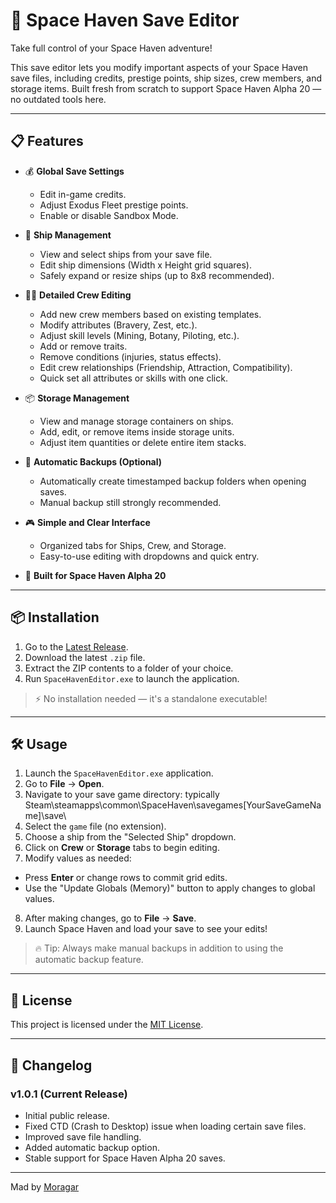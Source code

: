 # 🚀 Space Haven Save Editor

Take full control of your Space Haven adventure!

This save editor lets you modify important aspects of your Space Haven save files, including credits, prestige points, ship sizes, crew members, and storage items. Built fresh from scratch to support Space Haven Alpha 20 — no outdated tools here.

---

## 📋 Features

- 💰 **Global Save Settings**
  - Edit in-game credits.
  - Adjust Exodus Fleet prestige points.
  - Enable or disable Sandbox Mode.

- 🚀 **Ship Management**
  - View and select ships from your save file.
  - Edit ship dimensions (Width x Height grid squares).
  - Safely expand or resize ships (up to 8x8 recommended).

- 👨‍🚀 **Detailed Crew Editing**
  - Add new crew members based on existing templates.
  - Modify attributes (Bravery, Zest, etc.).
  - Adjust skill levels (Mining, Botany, Piloting, etc.).
  - Add or remove traits.
  - Remove conditions (injuries, status effects).
  - Edit crew relationships (Friendship, Attraction, Compatibility).
  - Quick set all attributes or skills with one click.

- 📦 **Storage Management**
  - View and manage storage containers on ships.
  - Add, edit, or remove items inside storage units.
  - Adjust item quantities or delete entire item stacks.

- 💾 **Automatic Backups (Optional)**
  - Automatically create timestamped backup folders when opening saves.
  - Manual backup still strongly recommended.

- 🎮 **Simple and Clear Interface**
  - Organized tabs for Ships, Crew, and Storage.
  - Easy-to-use editing with dropdowns and quick entry.

- 🔧 **Built for Space Haven Alpha 20**
---

## 📦 Installation

1. Go to the [Latest Release](https://github.com/moragar360/Space-Haven-Save-Game-Editor/releases/latest).
2. Download the latest `.zip` file.
3. Extract the ZIP contents to a folder of your choice.
4. Run `SpaceHavenEditor.exe` to launch the application.

> ⚡ No installation needed — it's a standalone executable!

---

## 🛠️ Usage

1. Launch the `SpaceHavenEditor.exe` application.
2. Go to **File** -> **Open**.
3. Navigate to your save game directory: typically Steam\steamapps\common\SpaceHaven\savegames[YourSaveGameName]\save\
4. Select the `game` file (no extension).
5. Choose a ship from the "Selected Ship" dropdown.
6. Click on **Crew** or **Storage** tabs to begin editing.
7. Modify values as needed:
- Press **Enter** or change rows to commit grid edits.
- Use the "Update Globals (Memory)" button to apply changes to global values.
8. After making changes, go to **File** -> **Save**.
9. Launch Space Haven and load your save to see your edits!

> 🔥 Tip: Always make manual backups in addition to using the automatic backup feature.

---

## 📜 License

This project is licensed under the [MIT License](LICENSE).

---

## 🧩 Changelog

### v1.0.1 (Current Release)
- Initial public release.
- Fixed CTD (Crash to Desktop) issue when loading certain save files.
- Improved save file handling.
- Added automatic backup option.
- Stable support for Space Haven Alpha 20 saves.

---

Mad by [Moragar](https://github.com/moragar360)